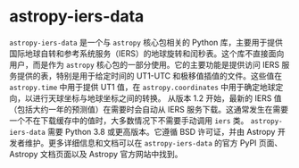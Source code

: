 # astropy-iers-data

`astropy-iers-data` 是一个与 `astropy` 核心包相关的 Python 库，主要用于提供国际地球自转和参考系统服务（IERS）的地球旋转和闰秒表。这个库不直接面向用户，而是作为 `astropy` 核心包的一部分使用。它的主要功能是提供访问 IERS 服务提供的表，特别是用于给定时间的 UT1-UTC 和极移值插值的文件。这些值在 `astropy.time` 中用于提供 UT1 值，在 `astropy.coordinates` 中用于确定地球定向，以进行天球坐标与地球坐标之间的转换。 从版本 1.2 开始，最新的 IERS 值（包括大约一年的预测值）在需要时会自动从 IERS 服务下载。这通常发生在需要一个不在下载缓存中的值时，大多数情况下不需要手动调用 `iers` 类。 `astropy-iers-data` 需要 Python 3.8 或更高版本。它遵循 BSD 许可证，并由 Astropy 开发者维护。更多详细信息和文档可以在 `astropy-iers-data` 的官方 PyPI 页面、Astropy 文档页面以及 Astropy 官方网站中找到。

